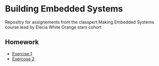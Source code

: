 # Building Embedded Systems

Repositry for assignements from the classpert Making Embedded Systems course lead by Elecia White
Orange stars cohort 

## Homework
- [Exercise 1]( https://github.com/error404notfound/making-embedded-systems-homework/blob/main/homework_week_1/README.md )
- [Exercose 2](https://github.com/error404notfound/making-embedded-systems-homework/blob/main/homework_week_2/README.md )

